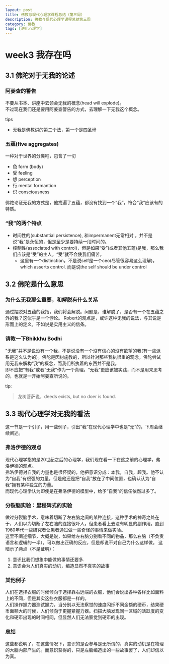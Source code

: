 ```yaml
---
layout: post
title: 佛教与现代心理学课程总结（第三周）
description: 佛教与现代心理学课程总结第三周
category: 佛教
tags: [进化心理学]
---
```


# week3 我存在吗
## 3.1 佛陀对于无我的论述
### 阿姜查的警告
不要从书本、讲座中去领会无我的概念(head will explode)。  
不过现在我们还是要用阿姜查警告的方式，去理解一下无我这个概念。

tips
+ 无我是佛教讲的第二个法，第一个是四圣谛

### 五蕴(five aggregates)
一种对于世界的分类吧，包含了一切 

+ 色 form (body)
+ 受 feeling
+ 想 perception
+ 行 mental formantion
+ 识 consciousness 

佛陀论证无我的方式是，他找遍了五蕴，都没有找到一个“我”，符合“我”应该有的特质。

### “我”的两个特点
+ 时间性的(substantial persistence), 和impermanent无常相对 ，并不是说“我”是永恒的，但是至少是要持续一段时间的。
+ 控制性(associated with control)，但是如果“受”(或者其他五蕴)是我，那么我们应该是“受”的主人，“受”就不会使我们痛苦。
    + 这里有一个distinction，不是说self是一个ceo(尽管很容易这么理解)，which asserts control. 而是说the self should be under control

## 3.2 佛陀是什么意思
### 为什么无我那么重要，和解脱有什么关系
通过摆脱对五蕴的我指，我们将会解脱。问题是，谁解脱了，是否有一个在五蕴之外的我？这似乎是一个悖论。
Robert的观点是，或许这种无我的说法，与其说是形而上的定义，不如说是实用主义的信条。


### 请教一下Bhikkhu Bodhi
"无我"并不是说没有一个我，不是说没有一个没有信心的没有欲望的我(有一些派系是这么认为的)。佛陀是因材施教的，所以针对那些我执很重的观念，佛陀尝试用无我来解构“我”的概念，而我们所执着的东西并不是我。  
即不应把“有我”或者“无我”作为一个真理。“无我”更应该被实践，而不是用来思考的，也就是一开始阿姜查所说的。

tip:
> 龙树菩萨说，deeds exists, but no doer is found. 

## 3.3 现代心理学对无我的看法
这一节是一个引子，用一些例子，引出“我”在现代心理学中也是“无”的，下周会继续阐述。

### 弗洛伊德的观点
现代心理学指的是20世纪之后的心理学，我们现在看一下在这之前的心理学，弗洛伊德的观点。  
弗洛伊德对自我的力量也是很怀疑的，他把意识分成：本我，自我，超我。他不认为“自我”有很强的力量，但是他还是把“自我”放在了中间位置，也确认认为“自我”拥有某种独立的力量。  
而现代心理学认为即使是在弗洛伊德的模型中，给予“自我”的信任依然过多了。

### 分裂脑实验：里程碑式的实验
做过分裂脑手术，意味着切断了左右脑之间的某种连接，这种手术的神奇之处在于，人们以为切断了左右脑的连接很吓人，但患者看上去没有明显的副作用。直到1960年代一些研究者让患者通过做一些奇怪的事情来做实验。  
这里不阐述细节，大概是说，如果给左右脑分别看不同的物品，那么右脑（不负责语言和逻辑的一半），可以做出正确的反应，但是却说不对自己为什么这样做。
这暗示了两点（不是证明）：  
1. 意识比我们想象中能做的事情还要多.   
2. 意识会为人们真实的动机，编造显然不真实的故事

### 其他例子
人们在选择衣服的时候倾向于选择靠右远端的衣服，他们会说出各种各样比如面料上的不同，但是其实这些衣服都是一样的。  
人们操作握力器测试握力，当分别以无法察觉的速度闪烁不同金额的硬币，结果硬币面额大的时候，人们倾向于更握紧握力器。扫描大脑发现同一区域的活跃度的变化和硬币出现的时间相同，但显然人们无法察觉到硬币的出现。  

### 总结  
这些都说明了，在这些情况下，意识的是否参与是无所谓的，真实的动机是在物理的大脑内部产生的。而意识获得的，只是左脑编造出的一些故事罢了，人们却信以为真。
